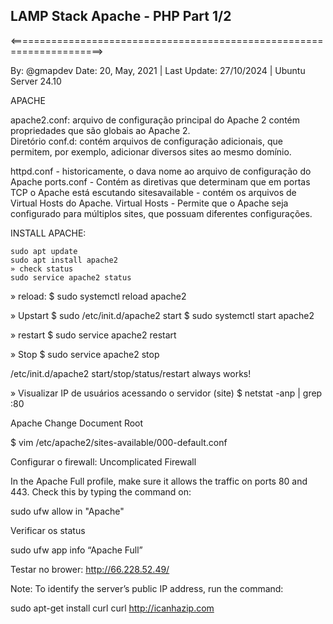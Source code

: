 ## LAMP Stack Apache - PHP Part 1/2  
<======================================================================>

By: @gmapdev  Date: 20, May, 2021 | Last Update: 27/10/2024  |  Ubuntu Server 24.10


APACHE

apache2.conf: arquivo de configuração principal do Apache 2 contém propriedades que são globais ao Apache 2.  
Diretório conf.d: contém arquivos de configuração adicionais, que permitem, por exemplo, adicionar diversos sites ao mesmo domínio.

httpd.conf -  historicamente, o dava nome ao arquivo de configuração do Apache
ports.conf - Contém as diretivas que determinam que em portas TCP o Apache está escutando
sitesavailable - contém os arquivos de Virtual Hosts do Apache.
Virtual Hosts - Permite que o Apache seja configurado para múltiplos sites, que possuam diferentes configurações.



INSTALL APACHE:

```shell
sudo apt update
sudo apt install apache2
» check status
sudo service apache2 status
```

» reload:
$ sudo systemctl reload apache2

» Upstart
$ sudo /etc/init.d/apache2 start
$ sudo systemctl start apache2

»  restart
$ sudo service apache2 restart

»  Stop
$ sudo service apache2 stop

/etc/init.d/apache2 start/stop/status/restart always works!


»  Visualizar IP de usuários acessando o servidor (site)
$ netstat -anp | grep :80


Apache Change Document Root

 $ vim /etc/apache2/sites-available/000-default.conf


Configurar o firewall: Uncomplicated Firewall

In the Apache Full profile, make sure it allows the traffic on ports 80 and 443. Check this by typing the command on:


sudo ufw allow in "Apache"


Verificar os status

sudo ufw app info “Apache Full”

Testar no brower: http://66.228.52.49/


Note: To identify the server’s public IP address, run the command:

sudo apt-get install curl
curl http://icanhazip.com
